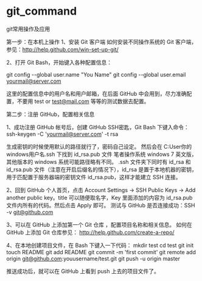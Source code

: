 # git_command
git常用操作及应用

第一步：在本机上操作
1、安装 Git 客户端
如何安装不同操作系统的 Git 客户端，参见：http://help.github.com/win-set-up-git/

2、打开 Git Bash，开始键入各种配置信息：

git config --global user.name "You Name"
git config --global user.email yourmail@server.com

这里的配置信息中的用户名和用户邮箱，在后面 GitHub 中会用到，尽力准确配置，不要用 test or test@mail.com 等等的测试数据去配置。


第二步：注册 GitHub，配置相关信息

1、成功注册 GitHub 帐号后，创建 GitHub SSH密匙，Git Bash 下键入命令： 
ssh-keygen -C 'yourmail@server.com' -t rsa

生成密钥的时候使用默认的路径就行了，密码自己设定。 
然后会在 C:User你的windows用户名.ssh 下找到 id_rsa.pub 文件 
笔者操作系统 windows 7 英文版，其他版本的 windows 系统可能路径略有不同。
.ssh 文件夹下同时有 id_rsa 和 id_rsa.pub 文件（注意在开启后缀名的情况下），id_rsa 是置于本地机器的密钥，用于匹配置于服务器端的密钥文件 id_rsa.pub，这样才能建立 SSH 连接。


2、回到 GitHub 个人首页，点击 Account Settings -> SSH Public Keys -> Add another public key。title 可以随便取名字，Key 里面添加的内容为 id_rsa.pub 文件内所有的代码。然后点击 Apply 即可。 
测试与 GitHub 是否连接成功：SSH -v git@github.com


3、可以在 GitHub 上添加第一个 Git 仓库 ，配置项目名称和相关信息。 
如何在 GitHub 上添加 Git 仓库参见： http://help.github.com/create-a-repo/ 

4、在本地创建项目文件，在 Bash 下键入一下代码： 
mkdir test
cd test
git init
touch README
git add README
git commit -m 'first commit'
git remote add origin git@github.com:youusername/test.git
git push -u origin master

推送成功后，就可以在 GitHub 上看到 push 上去的项目文件了。
